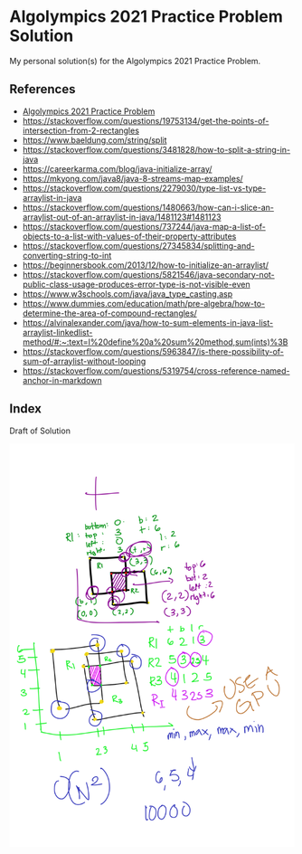 # Algolympics 2021 Practice Problem Solution
 My personal solution(s) for the Algolympics 2021 Practice Problem.

## References

* [Algolympics 2021 Practice Problem](https://drive.google.com/file/d/1NK-m6ycSIIXCtGKuDI2qAasVrMsTrayH/view)
* https://stackoverflow.com/questions/19753134/get-the-points-of-intersection-from-2-rectangles
* https://www.baeldung.com/string/split
* https://stackoverflow.com/questions/3481828/how-to-split-a-string-in-java
* https://careerkarma.com/blog/java-initialize-array/
* https://mkyong.com/java8/java-8-streams-map-examples/
* https://stackoverflow.com/questions/2279030/type-list-vs-type-arraylist-in-java
* https://stackoverflow.com/questions/1480663/how-can-i-slice-an-arraylist-out-of-an-arraylist-in-java/1481123#1481123
* https://stackoverflow.com/questions/737244/java-map-a-list-of-objects-to-a-list-with-values-of-their-property-attributes
* https://stackoverflow.com/questions/27345834/splitting-and-converting-string-to-int
* https://beginnersbook.com/2013/12/how-to-initialize-an-arraylist/
* https://stackoverflow.com/questions/5821546/java-secondary-not-public-class-usage-produces-error-type-is-not-visible-even
* https://www.w3schools.com/java/java_type_casting.asp
* https://www.dummies.com/education/math/pre-algebra/how-to-determine-the-area-of-compound-rectangles/
* https://alvinalexander.com/java/how-to-sum-elements-in-java-list-arraylist-linkedlist-method/#:~:text=I%20define%20a%20sum%20method,sum(ints)%3B
* https://stackoverflow.com/questions/5963847/is-there-possibility-of-sum-of-arraylist-without-looping
* https://stackoverflow.com/questions/5319754/cross-reference-named-anchor-in-markdown

## Index

Draft of Solution

![](./indices/draft.png)

